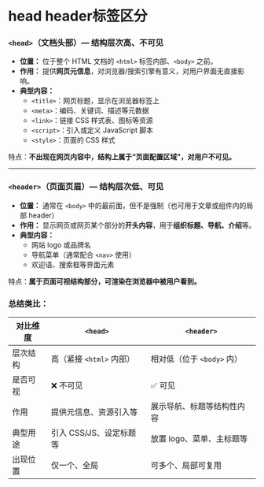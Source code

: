 # head header标签区分



###  `<head>`（文档头部）— **结构层次高、不可见**

- **位置：** 位于整个 HTML 文档的 `<html>` 标签内部、`<body>` 之前。
- **作用：** 提供**网页元信息**，对浏览器/搜索引擎有意义，对用户界面无直接影响。
- **典型内容：**
  - `<title>`：网页标题，显示在浏览器标签上
  - `<meta>`：编码、关键词、描述等元数据
  - `<link>`：链接 CSS 样式表、图标等资源
  - `<script>`：引入或定义 JavaScript 脚本
  - `<style>`：页面的 CSS 样式

 特点：**不出现在网页内容中，结构上属于“页面配置区域”，对用户不可见。**

------

###  `<header>`（页面页眉）— **结构层次低、可见**

- **位置：** 通常在 `<body>` 中的最前面，但不是强制（也可用于文章或组件内的局部 header）
- **作用：** 显示网页或网页某个部分的**开头内容**，用于**组织标题、导航、介绍**等。
- **典型内容：**
  - 网站 logo 或品牌名
  - 导航菜单（通常配合 `<nav>` 使用）
  - 欢迎语、搜索框等界面元素

 特点：**属于页面可视结构部分，可渲染在浏览器中被用户看到。**



### 总结类比：

| 对比维度 | `<head>`                 | `<header>`                 |
| -------- | ------------------------ | -------------------------- |
| 层次结构 | 高（紧接 `<html>` 内部） | 相对低（位于 `<body>` 内） |
| 是否可视 | ❌ 不可见                 | ✅ 可见                     |
| 作用     | 提供元信息、资源引入等   | 展示导航、标题等结构性内容 |
| 典型用途 | 引入 CSS/JS、设定标题等  | 放置 logo、菜单、主标题等  |
| 出现位置 | 仅一个、全局             | 可多个、局部可复用         |